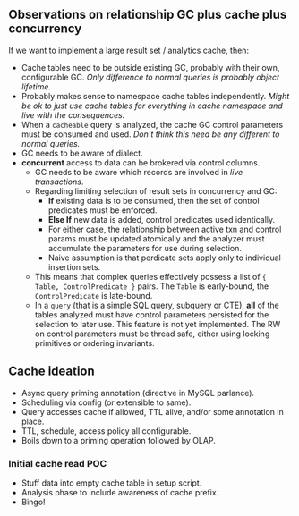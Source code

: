 
## Observations on relationship GC plus cache plus concurrency 

If we want to implement a large result set / analytics cache, then:

- Cache tables need to be outside existing GC, probably with their own, configurable GC. *Only difference to normal queries is probably object lifetime.*
- Probably makes sense to namespace cache tables independently.  *Might be ok to just use cache tables for everything in cache namespace and live with the consequences.*
- When a `cacheable` query is analyzed, the cache GC control parameters must be consumed and used.  *Don't think this need be any different to normal queries.*
- GC needs to be aware of dialect.
- **concurrent** access to data can be brokered via control columns.
    - GC needs to be aware which records are involved in *live transactions*.
    - Regarding limiting selection of result sets in concurrency and GC:
        - **If** existing data is to be consumed, then the set of control predicates must be enforced.
        - **Else If** new data is added, control predicates used identically.
        - For either case, the relationship between active txn and control params must be updated atomically and the analyzer must accumulate the parameters for use during selection.
        - Naive assumption is that perdicate sets apply only to individual insertion sets.
    - This means that complex queries effectively possess a list of `{ Table, ControlPredicate }` pairs.  The `Table` is early-bound, the `ControlPredicate` is late-bound.
    - In a `query` (that is a simple SQL query, subquery or CTE), **all** of the tables analyzed must have control parameters persisted for the selection to later use.  This feature is not yet implemented.  The RW on control parameters must be thread safe, either using locking primitives or ordering invariants.


## Cache ideation

- Async query priming annotation (directive in MySQL parlance).
- Scheduling via config (or extensible to same).
- Query accesses cache if allowed, TTL alive, and/or some annotation in place.
- TTL, schedule, access policy all configurable.
- Boils down to a priming operation followed by OLAP.

### Initial cache read POC

- Stuff data into empty cache table in setup script.
- Analysis phase to include awareness of cache prefix.
- Bingo!

